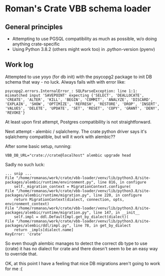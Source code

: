 # Roman's Crate VBB schema loader

## General principles

- Attempting to use PGSQL compatibility as much as possible, w/o doing anything crate-specific
- Using Python 3.8.2 (others might work too) in .python-version (pyenv)


## Work log

Attempted to use yoyo (for db init) with the psycopg2 package to init DB schema that way - no luck. 
Always fails with with error like:

    psycopg2.errors.InternalError_: SQLParseException: line 1:1: mismatched input 'SAVEPOINT' expecting {'SELECT', 'DEALLOCATE', 'CREATE', 'ALTER', 'KILL', 'BEGIN', 'COMMIT', 'ANALYZE', 'DISCARD', 'EXPLAIN', 'SHOW', 'OPTIMIZE', 'REFRESH', 'RESTORE', 'DROP', 'INSERT', 'VALUES', 'DELETE', 'UPDATE', 'SET', 'RESET', 'COPY', 'GRANT', 'DENY', 'REVOKE'}

At least upon first attempt, Postgres compatibility is not straightforward. 

Next attempt - alembic / sqlalchemy. The crate python driver says it's sqlalchemy compatible, but will it work with alembic??

After some basic setup, running:

    VBB_DB_URL="crate://crate@localhost" alembic upgrade head

Sadly no such luck:

    ... snip ...
    File "/home/romanas/work/crate/vbb-loader/venv/lib/python3.8/site-packages/alembic/runtime/environment.py", line 816, in configure
        self._migration_context = MigrationContext.configure(
    File "/home/romanas/work/crate/vbb-loader/venv/lib/python3.8/site-packages/alembic/runtime/migration.py", line 220, in configure
        return MigrationContext(dialect, connection, opts, environment_context)
    File "/home/romanas/work/crate/vbb-loader/venv/lib/python3.8/site-packages/alembic/runtime/migration.py", line 147, in __init__
        self.impl = ddl.DefaultImpl.get_by_dialect(dialect)(
    File "/home/romanas/work/crate/vbb-loader/venv/lib/python3.8/site-packages/alembic/ddl/impl.py", line 78, in get_by_dialect
        return _impls[dialect.name]
    KeyError: 'crate'

So even though alembic manages to detect the correct db type to use (crate) 
it has no dialect for crate and there doesn't seem to be an easy way to override that.

OK, at this point I have a feeling that nice DB migrations aren't going to work for me :(
